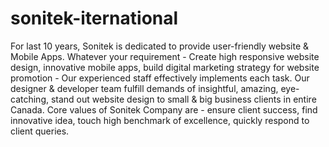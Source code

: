sonitek-iternational
====================

For last 10 years, Sonitek is dedicated to provide user-friendly website &amp; Mobile Apps. Whatever your requirement - Create high responsive website design, innovative mobile apps, build digital marketing strategy for website promotion - Our experienced staff effectively implements each task. Our designer &amp; developer team fulfill demands of insightful, amazing, eye-catching, stand out website design to small &amp; big business clients in entire Canada. Core values of Sonitek Company are - ensure client success, find innovative idea, touch high benchmark of excellence, quickly respond to client queries.
